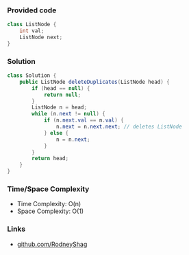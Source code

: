 ### Provided code

```java
class ListNode {
    int val;
    ListNode next;
}
```

### Solution

```java
class Solution {
    public ListNode deleteDuplicates(ListNode head) {
        if (head == null) {
            return null;
        }
        ListNode n = head;
        while (n.next != null) {
            if (n.next.val == n.val) {
                n.next = n.next.next; // deletes ListNode
            } else {
                n = n.next;
            }
        }
        return head;
    }
}
```

### Time/Space Complexity

-  Time Complexity: O(n)
- Space Complexity: O(1)

### Links

- [github.com/RodneyShag](https://github.com/RodneyShag)

